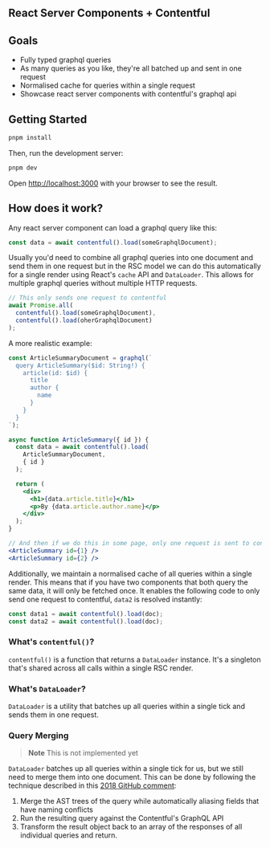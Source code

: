## React Server Components + Contentful

## Goals

- Fully typed graphql queries
- As many queries as you like, they're all batched up and sent in one request
- Normalised cache for queries within a single request
- Showcase react server components with contentful's graphql api

## Getting Started

```bash
pnpm install
```

Then, run the development server:

```bash
pnpm dev
```

Open [http://localhost:3000](http://localhost:3000) with your browser to see the result.

## How does it work?

Any react server component can load a graphql query like this:

```jsx
const data = await contentful().load(someGraphqlDocument);
```

Usually you'd need to combine all graphql queries into one document and send them in one request but in the RSC model we can do this automatically for a single render using React's `cache` API and `DataLoader`. This allows for multiple graphql queries without multiple HTTP requests.


```jsx
// This only sends one request to contentful
await Promise.all(
  contentful().load(someGraphqlDocument),
  contentful().load(oherGraphqlDocument)
);
```

A more realistic example:

```jsx
const ArticleSummaryDocument = graphql(`
  query ArticleSummary($id: String!) {
    article(id: $id) {
      title
      author {
        name
      }
    }
  }
`);

async function ArticleSummary({ id }) {
  const data = await contentful().load(
    ArticleSummaryDocument,
    { id }
  );

  return (
    <div>
      <h1>{data.article.title}</h1>
      <p>By {data.article.author.name}</p>
    </div>
  );
}

// And then if we do this in some page, only one request is sent to contentful
<ArticleSummary id={1} />
<ArticleSummary id={2} />
```

Additionally, we maintain a normalised cache of all queries within a single render. This means that if you have two components that both query the same data, it will only be fetched once. It enables the following code to only send one request to contentful, `data2` is resolved instantly:

```jsx
const data1 = await contentful().load(doc);
const data2 = await contentful().load(doc);
```

### What's `contentful()`?

`contentful()` is a function that returns a `DataLoader` instance. It's a singleton that's shared across all calls within a single RSC render.

### What's `DataLoader`?

`DataLoader` is a utility that batches up all queries within a single tick and sends them in one request.

### Query Merging

> **Note** This is not implemented yet

`DataLoader` batches up all queries within a single tick for us, but we still need to merge them into one document. This can be done by following the technique described in this [2018 GitHub comment](https://github.com/graphql/graphql-js/issues/1428#issuecomment-406887068):

1. Merge the AST trees of the query while automatically aliasing fields that have naming conflicts
2. Run the resulting query against the Contentful's GraphQL API
3. Transform the result object back to an array of the responses of all individual queries and return.
